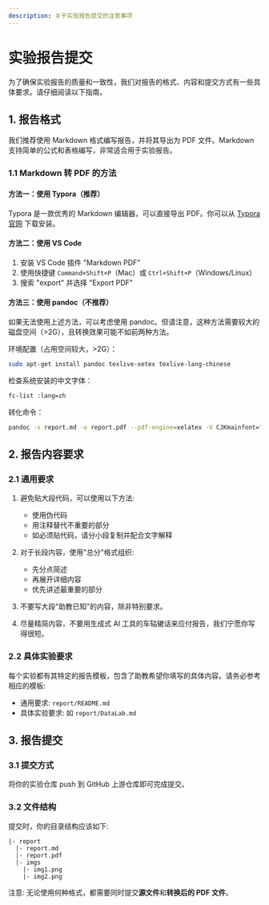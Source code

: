```yaml
---
description: 关于实验报告提交的注意事项
---
```


# 实验报告提交

为了确保实验报告的质量和一致性，我们对报告的格式、内容和提交方式有一些具体要求。请仔细阅读以下指南。

## 1. 报告格式

我们推荐使用 Markdown 格式编写报告，并将其导出为 PDF 文件。Markdown 支持简单的公式和表格编写，非常适合用于实验报告。

### 1.1 Markdown 转 PDF 的方法

#### 方法一：使用 Typora（推荐）

Typora 是一款优秀的 Markdown 编辑器，可以直接导出 PDF。你可以从 [Typora 官网](https://typora.io/#download) 下载安装。

#### 方法二：使用 VS Code

1. 安装 VS Code 插件 "Markdown PDF"
2. 使用快捷键 `Command+Shift+P`（Mac）或 `Ctrl+Shift+P`（Windows/Linux）
3. 搜索 "export" 并选择 "Export PDF"

#### 方法三：使用 pandoc（不推荐）

如果无法使用上述方法，可以考虑使用 pandoc。但请注意，这种方法需要较大的磁盘空间（>2G），且转换效果可能不如前两种方法。

环境配置（占用空间较大，>2G）：

```bash
sudo apt-get install pandoc texlive-xetex texlive-lang-chinese
```

检查系统安装的中文字体：

```bash
fc-list :lang=zh
```

转化命令：

```bash
pandoc -s report.md -o report.pdf --pdf-engine=xelatex -V CJKmainfont="字体名称"
```

## 2. 报告内容要求

### 2.1 通用要求

1. 避免贴大段代码，可以使用以下方法:

   - 使用伪代码
   - 用注释替代不重要的部分
   - 如必须贴代码，请分小段复制并配合文字解释

2. 对于长段内容，使用"总分"格式组织:

   - 先分点简述
   - 再展开详细内容
   - 优先讲述最重要的部分

3. 不要写大段"助教已知"的内容，除非特别要求。

4. 尽量精简内容，不要用生成式 AI 工具的车轱辘话来应付报告，我们宁愿你写得很短。

### 2.2 具体实验要求

每个实验都有其特定的报告模板，包含了助教希望你填写的具体内容。请务必参考相应的模板:

- 通用要求: `report/README.md`
- 具体实验要求: 如 `report/DataLab.md`

## 3. 报告提交

### 3.1 提交方式

将你的实验仓库 push 到 GitHub 上游仓库即可完成提交。

### 3.2 文件结构

提交时，你的目录结构应该如下:

```
|- report
  |- report.md
  |- report.pdf
  |- imgs
    |- img1.png
    |- img2.png
```

注意: 无论使用何种格式，都需要同时提交**源文件**和**转换后的 PDF 文件**。
